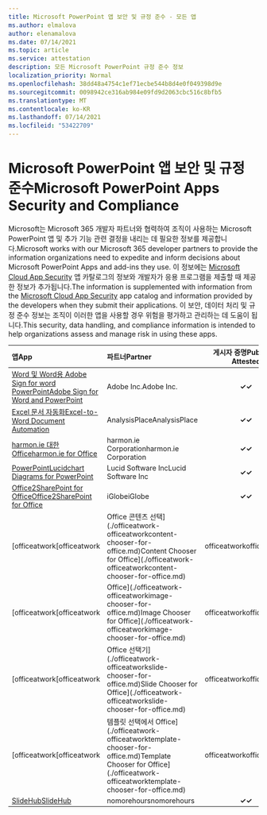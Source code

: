 ```yaml
---
title: Microsoft PowerPoint 앱 보안 및 규정 준수 - 모든 앱
ms.author: elmalova
author: elenamalova
ms.date: 07/14/2021
ms.topic: article
ms.service: attestation
description: 모든 Microsoft PowerPoint 규정 준수 정보
localization_priority: Normal
ms.openlocfilehash: 38dd48a4754c1ef71ecbe544b8d4e0f049398d9e
ms.sourcegitcommit: 0098942ce316ab984e09fd9d2063cbc516c8bfb5
ms.translationtype: MT
ms.contentlocale: ko-KR
ms.lasthandoff: 07/14/2021
ms.locfileid: "53422709"
---
```

# <a name="microsoft-powerpoint-apps-security-and-compliance"></a><span data-ttu-id="2f7d5-103">Microsoft PowerPoint 앱 보안 및 규정 준수</span><span class="sxs-lookup"><span data-stu-id="2f7d5-103">Microsoft PowerPoint Apps Security and Compliance</span></span>

<span data-ttu-id="2f7d5-104">Microsoft는 Microsoft 365 개발자 파트너와 협력하여 조직이 사용하는 Microsoft PowerPoint 앱 및 추가 기능 관련 결정을 내리는 데 필요한 정보를 제공합니다.</span><span class="sxs-lookup"><span data-stu-id="2f7d5-104">Microsoft works with our Microsoft 365 developer partners to provide the information organizations need to expedite and inform decisions about Microsoft PowerPoint Apps and add-ins they use.</span></span> <span data-ttu-id="2f7d5-105">이 정보에는 [Microsoft Cloud App Security](https://www.microsoft.com/en-us/enterprise-mobility-security/cloud-app-security) 앱 카탈로그의 정보와 개발자가 응용 프로그램을 제출할 때 제공한 정보가 추가됩니다.</span><span class="sxs-lookup"><span data-stu-id="2f7d5-105">The information is supplemented with information from the [Microsoft Cloud App Security](https://www.microsoft.com/en-us/enterprise-mobility-security/cloud-app-security) app catalog and information provided by the developers when they submit their applications.</span></span> <span data-ttu-id="2f7d5-106">이 보안, 데이터 처리 및 규정 준수 정보는 조직이 이러한 앱을 사용할 경우 위험을 평가하고 관리하는 데 도움이 됩니다.</span><span class="sxs-lookup"><span data-stu-id="2f7d5-106">This security, data handling, and compliance information is intended to help organizations assess and manage risk in using these apps.</span></span>

| <span data-ttu-id="2f7d5-107">**앱**</span><span class="sxs-lookup"><span data-stu-id="2f7d5-107">**App**</span></span> | <span data-ttu-id="2f7d5-108">**파트너**</span><span class="sxs-lookup"><span data-stu-id="2f7d5-108">**Partner**</span></span> | <span data-ttu-id="2f7d5-109">**게시자 증명**</span><span class="sxs-lookup"><span data-stu-id="2f7d5-109">**Publisher Attested**</span></span> | <span data-ttu-id="2f7d5-110">**인증**</span><span class="sxs-lookup"><span data-stu-id="2f7d5-110">**Certified**</span></span> |
|:--------|:------------|:----------------------:|:-------------:|
| [<span data-ttu-id="2f7d5-111">Word 및 Word용 Adobe Sign for word PowerPoint</span><span class="sxs-lookup"><span data-stu-id="2f7d5-111">Adobe Sign for Word and PowerPoint</span></span>](./adobe-inc-sign-for-word-and-powerpoint.md) | <span data-ttu-id="2f7d5-112">Adobe Inc.</span><span class="sxs-lookup"><span data-stu-id="2f7d5-112">Adobe Inc.</span></span> | <span data-ttu-id="2f7d5-113">**✓**</span><span class="sxs-lookup"><span data-stu-id="2f7d5-113">**✓**</span></span> | <img alt="Certified application badge" src="../media/certified-badge.png" height="25" width="25" /> |
| [<span data-ttu-id="2f7d5-114">Excel 문서 자동화</span><span class="sxs-lookup"><span data-stu-id="2f7d5-114">Excel-to-Word Document Automation</span></span>](./analysisplace-excel-to-word-document-automation.md) | <span data-ttu-id="2f7d5-115">AnalysisPlace</span><span class="sxs-lookup"><span data-stu-id="2f7d5-115">AnalysisPlace</span></span> | <span data-ttu-id="2f7d5-116">**✓**</span><span class="sxs-lookup"><span data-stu-id="2f7d5-116">**✓**</span></span> |  |
| [<span data-ttu-id="2f7d5-117">harmon.ie 대한 Office</span><span class="sxs-lookup"><span data-stu-id="2f7d5-117">harmon.ie for Office</span></span>](./harmonie-corporation-for-office.md) | <span data-ttu-id="2f7d5-118">harmon.ie Corporation</span><span class="sxs-lookup"><span data-stu-id="2f7d5-118">harmon.ie Corporation</span></span> | <span data-ttu-id="2f7d5-119">**✓**</span><span class="sxs-lookup"><span data-stu-id="2f7d5-119">**✓**</span></span> |  |
| [<span data-ttu-id="2f7d5-120">PowerPoint</span><span class="sxs-lookup"><span data-stu-id="2f7d5-120">Lucidchart Diagrams for PowerPoint</span></span>](./lucid-software-inc-lucidchart-diagrams-for-powerpoint.md) | <span data-ttu-id="2f7d5-121">Lucid Software Inc</span><span class="sxs-lookup"><span data-stu-id="2f7d5-121">Lucid Software Inc</span></span> | <span data-ttu-id="2f7d5-122">**✓**</span><span class="sxs-lookup"><span data-stu-id="2f7d5-122">**✓**</span></span> |  |
| [<span data-ttu-id="2f7d5-123">Office2SharePoint for Office</span><span class="sxs-lookup"><span data-stu-id="2f7d5-123">Office2SharePoint for Office</span></span>](./iglobe-office2sharepoint-for-office.md) | <span data-ttu-id="2f7d5-124">iGlobe</span><span class="sxs-lookup"><span data-stu-id="2f7d5-124">iGlobe</span></span> | <span data-ttu-id="2f7d5-125">**✓**</span><span class="sxs-lookup"><span data-stu-id="2f7d5-125">**✓**</span></span> | <img alt="Certified application badge" src="../media/certified-badge.png" height="25" width="25" /> |
| <span data-ttu-id="2f7d5-126">[officeatwork</span><span class="sxs-lookup"><span data-stu-id="2f7d5-126">[officeatwork</span></span> | <span data-ttu-id="2f7d5-127">Office 콘텐츠 선택](./officeatwork-officeatworkcontent-chooser-for-office.md)</span><span class="sxs-lookup"><span data-stu-id="2f7d5-127">Content Chooser for Office](./officeatwork-officeatworkcontent-chooser-for-office.md)</span></span> | <span data-ttu-id="2f7d5-128">officeatwork</span><span class="sxs-lookup"><span data-stu-id="2f7d5-128">officeatwork</span></span> | <span data-ttu-id="2f7d5-129">**✓**</span><span class="sxs-lookup"><span data-stu-id="2f7d5-129">**✓**</span></span> | <img alt="Certified application badge" src="../media/certified-badge.png" height="25" width="25" /> |
| <span data-ttu-id="2f7d5-130">[officeatwork</span><span class="sxs-lookup"><span data-stu-id="2f7d5-130">[officeatwork</span></span> | <span data-ttu-id="2f7d5-131">Office](./officeatwork-officeatworkimage-chooser-for-office.md)</span><span class="sxs-lookup"><span data-stu-id="2f7d5-131">Image Chooser for Office](./officeatwork-officeatworkimage-chooser-for-office.md)</span></span> | <span data-ttu-id="2f7d5-132">officeatwork</span><span class="sxs-lookup"><span data-stu-id="2f7d5-132">officeatwork</span></span> | <span data-ttu-id="2f7d5-133">**✓**</span><span class="sxs-lookup"><span data-stu-id="2f7d5-133">**✓**</span></span> |  |
| <span data-ttu-id="2f7d5-134">[officeatwork</span><span class="sxs-lookup"><span data-stu-id="2f7d5-134">[officeatwork</span></span> | <span data-ttu-id="2f7d5-135">Office 선택기](./officeatwork-officeatworkslide-chooser-for-office.md)</span><span class="sxs-lookup"><span data-stu-id="2f7d5-135">Slide Chooser for Office](./officeatwork-officeatworkslide-chooser-for-office.md)</span></span> | <span data-ttu-id="2f7d5-136">officeatwork</span><span class="sxs-lookup"><span data-stu-id="2f7d5-136">officeatwork</span></span> | <span data-ttu-id="2f7d5-137">**✓**</span><span class="sxs-lookup"><span data-stu-id="2f7d5-137">**✓**</span></span> |  |
| <span data-ttu-id="2f7d5-138">[officeatwork</span><span class="sxs-lookup"><span data-stu-id="2f7d5-138">[officeatwork</span></span> | <span data-ttu-id="2f7d5-139">템플릿 선택에서 Office](./officeatwork-officeatworktemplate-chooser-for-office.md)</span><span class="sxs-lookup"><span data-stu-id="2f7d5-139">Template Chooser for Office](./officeatwork-officeatworktemplate-chooser-for-office.md)</span></span> | <span data-ttu-id="2f7d5-140">officeatwork</span><span class="sxs-lookup"><span data-stu-id="2f7d5-140">officeatwork</span></span> | <span data-ttu-id="2f7d5-141">**✓**</span><span class="sxs-lookup"><span data-stu-id="2f7d5-141">**✓**</span></span> | <img alt="Certified application badge" src="../media/certified-badge.png" height="25" width="25" /> |
| [<span data-ttu-id="2f7d5-142">SlideHub</span><span class="sxs-lookup"><span data-stu-id="2f7d5-142">SlideHub</span></span>](./nomorehours-slidehub.md) | <span data-ttu-id="2f7d5-143">nomorehours</span><span class="sxs-lookup"><span data-stu-id="2f7d5-143">nomorehours</span></span> | <span data-ttu-id="2f7d5-144">**✓**</span><span class="sxs-lookup"><span data-stu-id="2f7d5-144">**✓**</span></span> |  |

